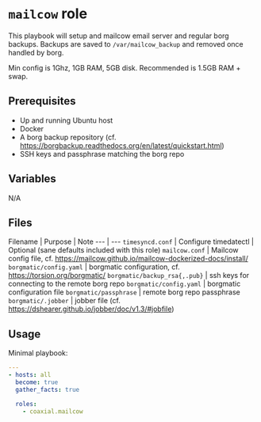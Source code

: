 # `mailcow` role

This playbook will setup and mailcow email server and regular borg backups.
Backups are saved to `/var/mailcow_backup` and removed once handled by borg.

Min config is 1Ghz, 1GB RAM, 5GB disk. Recommended is 1.5GB RAM + swap.

## Prerequisites

- Up and running Ubuntu host
- Docker
- A borg backup repository (cf. https://borgbackup.readthedocs.org/en/latest/quickstart.html)
- SSH keys and passphrase matching the borg repo

## Variables

N/A

## Files

Filename | Purpose | Note
--- | ---
`timesyncd.conf` | Configure timedatectl | Optional (sane defaults included with this role)
`mailcow.conf` | Mailcow config file, cf. https://mailcow.github.io/mailcow-dockerized-docs/install/
`borgmatic/config.yaml` | borgmatic configuration, cf. https://torsion.org/borgmatic/
`borgmatic/backup_rsa{,.pub}` | ssh keys for connecting to the remote borg repo
`borgmatic/config.yaml` | borgmatic configuration file
`borgmatic/passphrase` | remote borg repo passphrase
`borgmatic/.jobber` | jobber file (cf. https://dshearer.github.io/jobber/doc/v1.3/#jobfile)

## Usage

Minimal playbook:

```yaml
---
- hosts: all
  become: true
  gather_facts: true

  roles:
    - coaxial.mailcow
```
